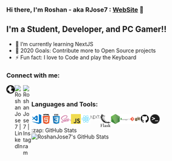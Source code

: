 ### Hi there, I'm Roshan - aka RJose7 : [WebSite][website] 👋

## I'm a Student, Developer, and PC Gamer!!

- 🌱 I’m currently learning NextJS
- 🥅 2020 Goals: Contribute more to Open Source projects
- ⚡ Fun fact: I love to Code and play the Keyboard

### Connect with me:

[<img align="left" alt="roshanjose.codes" width="22px" src="https://raw.githubusercontent.com/iconic/open-iconic/master/svg/globe.svg" />][website]
[<img align="left" alt="RoshanJose7 | LinkedIn" width="22px" src="https://cdn.jsdelivr.net/npm/simple-icons@v3/icons/linkedin.svg" />][linkedin]
[<img align="left" alt="RoshanJose7 | Instagram" width="22px" src="https://cdn.jsdelivr.net/npm/simple-icons@v3/icons/instagram.svg" />][instagram]

<br />

### Languages and Tools:

<img align="left" alt="Visual Studio Code" width="26px" src="./assets/visual-studio-code.png" />
<img align="left" alt="HTML5" width="26px" src="./assets/html.png" />
<img align="left" alt="CSS3" width="26px" src="./assets/css.png" />
<img align="left" alt="Sass" width="26px" src="./assets/sass.png" />
<img align="left" alt="JavaScript" width="26px" src="./assets/javascript.png" />
<img align="left" alt="React" width="26px" src="./assets/react.png" />
<img align="left" alt="Next" width="26px" src="./assets/next-js.png" />
<img align="left" alt="Flask" width="26px" src="./assets/flask.jpg" />
<img align="left" alt="Node.js" width="26px" src="./assets/nodejs.png" />
<img align="left" alt="MongoDB" width="26px" src="./assets/mongodb.png" />
<img align="left" alt="Git" width="26px" src="./assets/git.png" />
<img align="left" alt="GitHub" width="26px" src="./assets/github.jpg" />
<img align="left" alt="Terminal" width="26px" src="./assets/terminal.png" />

<br/>
<br/>

<summary>:zap: GitHub Stats</summary>

<img align="left" alt="RoshanJose7's GitHub Stats" src="https://github-readme-stats.vercel.app/api?username=RoshanJose7&show_icons=true&hide_border=true" />

[website]: https://roshjose.codes
[instagram]: https://www.instagram.com/rj7_plays/
[linkedin]: https://www.linkedin.com/in/roshan-jose-919456118/
